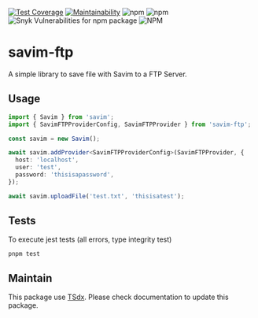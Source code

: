 [![Test Coverage](https://api.codeclimate.com/v1/badges/1ceadff5f5ef77b2e8b6/test_coverage)](https://codeclimate.com/github/flexper/savim-ftp/test_coverage) [![Maintainability](https://api.codeclimate.com/v1/badges/1ceadff5f5ef77b2e8b6/maintainability)](https://codeclimate.com/github/flexper/savim-ftp/maintainability) ![npm](https://img.shields.io/npm/v/savim-ftp) ![npm](https://img.shields.io/npm/dm/savim-ftp) ![Snyk Vulnerabilities for npm package](https://img.shields.io/snyk/vulnerabilities/npm/savim-ftp) ![NPM](https://img.shields.io/npm/l/savim-ftp)

# savim-ftp

A simple library to save file with Savim to a FTP Server.

## Usage

```typescript
import { Savim } from 'savim';
import { SavimFTPProviderConfig, SavimFTPProvider } from 'savim-ftp';

const savim = new Savim();

await savim.addProvider<SavimFTPProviderConfig>(SavimFTPProvider, {
  host: 'localhost',
  user: 'test',
  password: 'thisisapassword',
});

await savim.uploadFile('test.txt', 'thisisatest');
```

## Tests

To execute jest tests (all errors, type integrity test)

```
pnpm test
```

## Maintain

This package use [TSdx](https://github.com/jaredpalmer/tsdx). Please check documentation to update this package.
